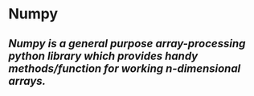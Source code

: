 # Numpy
## *Numpy is a general purpose array-processing python library which provides handy methods/function for working n-dimensional arrays.* 
